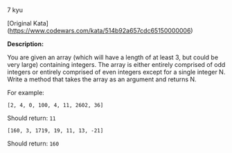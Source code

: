 7 kyu

[Original Kata] (https://www.codewars.com/kata/514b92a657cdc65150000006)

**Description:**

You are given an array (which will have a length of at least 3, but could be very large) containing integers. The array is either entirely comprised of odd integers or entirely comprised of even integers except for a single integer N. Write a method that takes the array as an argument and returns N.

For example:

`[2, 4, 0, 100, 4, 11, 2602, 36]`

Should return: `11`

`[160, 3, 1719, 19, 11, 13, -21]`

Should return: `160`

